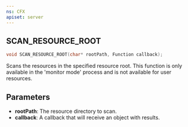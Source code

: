 ```yaml
---
ns: CFX
apiset: server
---
```

## SCAN_RESOURCE_ROOT

```c
void SCAN_RESOURCE_ROOT(char* rootPath, Function callback);
```

Scans the resources in the specified resource root. This function is only available in the 'monitor mode' process and is
not available for user resources.

## Parameters
* **rootPath**: The resource directory to scan.
* **callback**: A callback that will receive an object with results.

